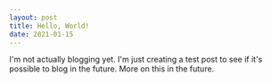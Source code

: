 ```yaml
---
layout: post
title: Hello, World!
date: 2021-01-15
---
```


I'm not actually blogging yet. I'm just creating a test post to see if it's possible to blog in the future. More on this in the future.
